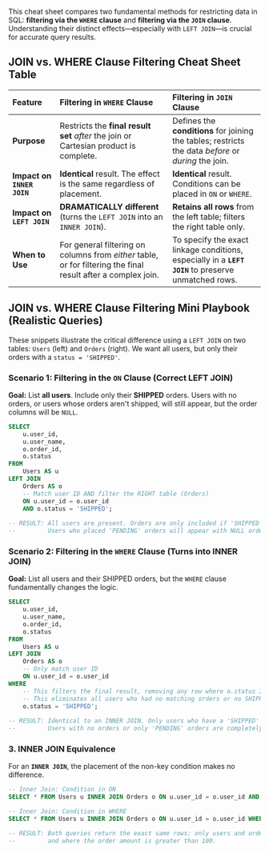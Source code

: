This cheat sheet compares two fundamental methods for restricting data in SQL: **filtering via the `WHERE` clause** and **filtering via the `JOIN` clause**. Understanding their distinct effects—especially with `LEFT JOIN`—is crucial for accurate query results.

## JOIN vs. WHERE Clause Filtering Cheat Sheet Table

| Feature | Filtering in `WHERE` Clause | Filtering in `JOIN` Clause |
| :--- | :--- | :--- |
| **Purpose** | Restricts the **final result set** *after* the join or Cartesian product is complete. | Defines the **conditions** for joining the tables; restricts the data *before* or *during* the join. |
| **Impact on `INNER JOIN`** | **Identical** result. The effect is the same regardless of placement. | **Identical** result. Conditions can be placed in `ON` or `WHERE`. |
| **Impact on `LEFT JOIN`** | **DRAMATICALLY different** (turns the `LEFT JOIN` into an `INNER JOIN`). | **Retains all rows** from the left table; filters the right table only. |
| **When to Use** | For general filtering on columns from *either* table, or for filtering the final result after a complex join. | To specify the exact linkage conditions, especially in a **`LEFT JOIN`** to preserve unmatched rows. |

## JOIN vs. WHERE Clause Filtering Mini Playbook (Realistic Queries)

These snippets illustrate the critical difference using a `LEFT JOIN` on two tables: `Users` (left) and `Orders` (right). We want all users, but only their orders with a `status = 'SHIPPED'`.

### Scenario 1: Filtering in the `ON` Clause (Correct LEFT JOIN)

**Goal:** List **all users**. Include only their **SHIPPED** orders. Users with no orders, or users whose orders aren't shipped, will still appear, but the order columns will be `NULL`.

```sql
SELECT
    u.user_id,
    u.user_name,
    o.order_id,
    o.status
FROM
    Users AS u
LEFT JOIN
    Orders AS o
    -- Match user ID AND filter the RIGHT table (Orders)
    ON u.user_id = o.user_id
    AND o.status = 'SHIPPED';
    
-- RESULT: All users are present. Orders are only included if 'SHIPPED'.
--         Users who placed 'PENDING' orders will appear with NULL order data.
```

### Scenario 2: Filtering in the `WHERE` Clause (Turns into INNER JOIN)

**Goal:** List all users and their SHIPPED orders, but the `WHERE` clause fundamentally changes the logic.

```sql
SELECT
    u.user_id,
    u.user_name,
    o.order_id,
    o.status
FROM
    Users AS u
LEFT JOIN
    Orders AS o
    -- Only match user ID
    ON u.user_id = o.user_id
WHERE
    -- This filters the final result, removing any row where o.status IS NULL.
    -- This eliminates all users who had no matching orders or no SHIPPED orders.
    o.status = 'SHIPPED';
    
-- RESULT: Identical to an INNER JOIN. Only users who have a 'SHIPPED' order are returned.
--         Users with no orders or only 'PENDING' orders are completely removed.
```

### 3\. INNER JOIN Equivalence

For an **`INNER JOIN`**, the placement of the non-key condition makes no difference.

```sql
-- Inner Join: Condition in ON
SELECT * FROM Users u INNER JOIN Orders o ON u.user_id = o.user_id AND o.amount > 100;

-- Inner Join: Condition in WHERE
SELECT * FROM Users u INNER JOIN Orders o ON u.user_id = o.user_id WHERE o.amount > 100;

-- RESULT: Both queries return the exact same rows: only users and orders linked by ID,
--         and where the order amount is greater than 100.
```
